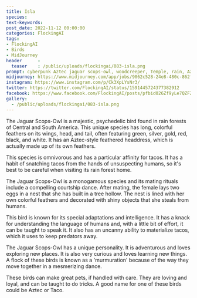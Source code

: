 ```yaml
---
title: Isla
species: 
text-keywords: 
post_date: 2022-11-12 00:00:00
categories: FlockingAI
tags:
- FlockingAI
- Birds
- MidJourney 
header      :
  teaser    : /public/uploads/flockingai/083-isla.png
prompt: cyberpunk Aztec jaguar scops-owl, woodcreeper, Temple, rain, Aztec feather headdress, Majestic, portrait, Profile, Yoji Shinkawa style, Ink painting, bold brushstrokes, mystical, Orphism, pattern, psychedelic, Concept art, dramatic lighting, Green silver gold red black and white, intricate detail, Mandy Jurgens, 8k stylize
midjourney: https://www.midjourney.com/app/jobs/9062c528-24e8-480c-862f-67e7712f43b2
instagram: https://www.instagram.com/p/Ck3XpLYsNr3/
twitter: https://twitter.com/FlockingAI/status/1591445724377382912
facebook: https://www.facebook.com/FlockingAI/posts/pfbid026Zf9yLe7QZFZJz7YgjhHDoGFRuuHrKAAL54jF7npv6LJmMSPfEc9QGw2Yru7cdV8l
gallery: 
  - /public/uploads/flockingai/083-isla.png
---
```


The Jaguar Scops-Owl is a majestic, psychedelic bird found in rain forests of Central and South America. This unique species has long, colorful feathers on its wings, head, and tail, often featuring green, silver, gold, red, black, and white. It has an Aztec-style feathered headdress, which is actually made up of its own feathers.

This species is omnivorous and has a particular affinity for tacos. It has a habit of snatching tacos from the hands of unsuspecting humans, so it's best to be careful when visiting its rain forest home.

The Jaguar Scops-Owl is a monogamous species and its mating rituals include a compelling courtship dance. After mating, the female lays two eggs in a nest that she has built in a tree hollow. The nest is lined with her own colorful feathers and decorated with shiny objects that she steals from humans.

This bird is known for its special adaptations and intelligence. It has a knack for understanding the language of humans and, with a little bit of effort, it can be taught to speak it. It also has an uncanny ability to materialize tacos, which it uses to keep predators away.

The Jaguar Scops-Owl has a unique personality. It is adventurous and loves exploring new places. It is also very curious and loves learning new things. A flock of these birds is known as a 'murmuration' because of the way they move together in a mesmerizing dance.

These birds can make great pets, if handled with care. They are loving and loyal, and can be taught to do tricks. A good name for one of these birds could be Aztec or Taco.
